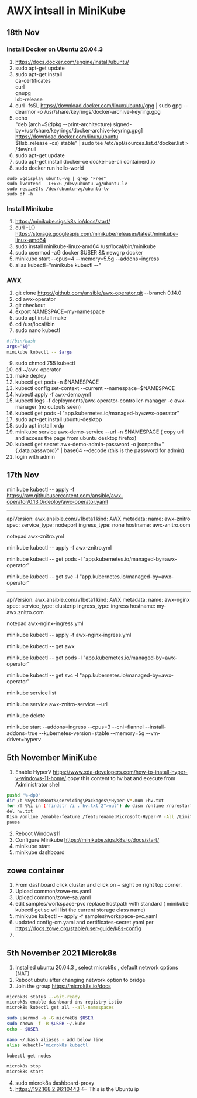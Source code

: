 # AWX intsall in MiniKube

## 18th Nov

### Install Docker on Ubuntu 20.04.3

1. https://docs.docker.com/engine/install/ubuntu/
2. sudo apt-get update
3. sudo apt-get install \
    ca-certificates \
    curl \
    gnupg \
    lsb-release
4. curl -fsSL https://download.docker.com/linux/ubuntu/gpg | sudo gpg --dearmor -o /usr/share/keyrings/docker-archive-keyring.gpg
5. echo \
  "deb [arch=$(dpkg --print-architecture) signed-by=/usr/share/keyrings/docker-archive-keyring.gpg] https://download.docker.com/linux/ubuntu \
  $(lsb_release -cs) stable" | sudo tee /etc/apt/sources.list.d/docker.list > /dev/null
6. sudo apt-get update
7. sudo apt-get install docker-ce docker-ce-cli containerd.io
8. sudo docker run hello-world

```
sudo vgdisplay ubuntu-vg | grep "Free"
sudo lvextend  -L+xxG /dev/ubuntu-vg/ubuntu-lv
sudo resize2fs /dev/ubuntu-vg/ubuntu-lv
sudo df -h
```

### Install Minikube

1. https://minikube.sigs.k8s.io/docs/start/
2. curl -LO https://storage.googleapis.com/minikube/releases/latest/minikube-linux-amd64
3. sudo install minikube-linux-amd64 /usr/local/bin/minikube
4. sudo usermod -aG docker $USER && newgrp docker
5. minikube start --cpus=4 --memory=5.5g --addons=ingress
6. alias kubectl="minikube kubectl --"

### AWX

1. git clone https://github.com/ansible/awx-operator.git --branch 0.14.0
2. cd awx-operator
3. git checkout
4. export NAMESPACE=my-namespace
5. sudo apt install make
6. cd /usr/local/bin 
8. sudo nano kubectl
```bash
#!/bin/bash
args="$@"
minikube kubectl -- $args 
```
9. sudo chmod 755 kubectl
10. cd ~/awx-operator
11. make deploy
11. kubectl get pods -n $NAMESPACE
12. kubectl config set-context --current --namespace=$NAMESPACE
13. kubectl apply -f awx-demo.yml
14. kubectl logs -f deployments/awx-operator-controller-manager -c awx-manager (no outputs seen)
15. kubectl get pods -l "app.kubernetes.io/managed-by=awx-operator"
16. sudo apt-get install ubuntu-desktop
17. sudo apt install xrdp
18. minikube service awx-demo-service --url -n $NAMESPACE ( copy url and access the page from ubuntu desktop firefox)
19. kubectl get secret awx-demo-admin-password -o jsonpath="{.data.password}" | base64 --decode (this is the password for admin)
20. login with admin


## 17th Nov 

minikube kubectl -- apply -f https://raw.githubusercontent.com/ansible/awx-operator/0.13.0/deploy/awx-operator.yaml

---
apiVersion: awx.ansible.com/v1beta1
kind: AWX
metadata:
  name: awx-znitro
spec:
  service_type: nodeport
  ingress_type: none
  hostname: awx-znitro.com

notepad awx-znitro.yml

minikube kubectl -- apply -f awx-znitro.yml

minikube kubectl -- get pods -l "app.kubernetes.io/managed-by=awx-operator"

minikube kubectl -- get svc -l "app.kubernetes.io/managed-by=awx-operator"

---
apiVersion: awx.ansible.com/v1beta1
kind: AWX
metadata:
  name: awx-nginx
spec:
  service_type: clusterip
  ingress_type: ingress
  hostname: my-awx.znitro.com

notepad awx-nginx-ingress.yml

minikube kubectl -- apply -f awx-nginx-ingress.yml

minikube kubectl -- get awx

minikube kubectl -- get pods -l "app.kubernetes.io/managed-by=awx-operator"

minikube kubectl -- get svc -l "app.kubernetes.io/managed-by=awx-operator"

minikube service list

minikube service awx-znitro-service --url

minikube delete

minikube start --addons=ingress --cpus=3 --cni=flannel --install-addons=true --kubernetes-version=stable --memory=5g --vm-driver=hyperv


## 5th November MiniKube

1. Enable HyperV https://www.xda-developers.com/how-to-install-hyper-v-windows-11-home/
copy this content to hv.bat and execute from Administrator shell 
```bash
pushd "%~dp0"
dir /b %SystemRoot%\servicing\Packages\*Hyper-V*.mum >hv.txt
for /f %%i in ('findstr /i . hv.txt 2^>nul') do dism /online /norestart /add-package:"%SystemRoot%\servicing\Packages\%%i"
del hv.txt
Dism /online /enable-feature /featurename:Microsoft-Hyper-V -All /LimitAccess /ALL
pause
```
2. Reboot Windows11
3. Configure Minikube https://minikube.sigs.k8s.io/docs/start/
4. minikube start
5. minikube dashboard

## zowe container

1. From dashboard click cluster and click on + sight on right top corner.
2. Upload common/zowe-ns.yaml
3. Upload common/zowe-sa.yaml
4. edit samples/workspace-pvc replace hostpath with standard ( minikube kubectl get sc will list the current storage class name)
5. minikube kubectl -- apply -f samples/workspace-pvc.yaml
6. updated config-cm.yaml and certificates-secret.yaml per https://docs.zowe.org/stable/user-guide/k8s-config
7.   

## 5th November 2021 Microk8s

1. Installed ubuntu 20.04.3 , select microk8s , default network options (NAT)
2. Reboot ubutu after changing network option to bridge
3. Join the group  https://microk8s.io/docs
```bash
microk8s status --wait-ready
microk8s enable dashboard dns registry istio
microk8s kubectl get all --all-namespaces

sudo usermod -a -G microk8s $USER
sudo chown -f -R $USER ~/.kube
echo - $USER

nano ~/.bash_aliases - add below line 
alias kubectl='microk8s kubectl'

kubectl get nodes

microk8s stop
microk8s start
``` 
4. sudo microk8s dashboard-proxy
5. https://192.168.2.96:10443 <-- This is the Ubuntu ip

